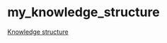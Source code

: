 # my_knowledge_structure
[Knowledge structure](https://www.processon.com/view/link/6577049d4078b3029fb1ebda)
